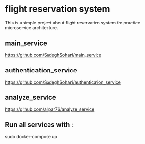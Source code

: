 # flight reservation system
This is a simple project about flight reservation system for practice microservice architecture.
## main_service
https://github.com/SadeghSohani/main_service
## authentication_service 
https://github.com/SadeghSohani/authentication_service
## analyze_service
https://github.com/alipar76/analyze_service
## Run all services with : 
sudo docker-compose up
